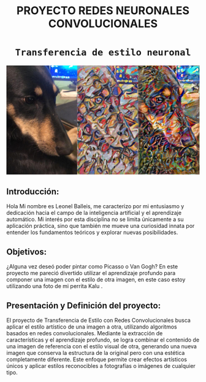 # <h1 align=center> **PROYECTO REDES NEURONALES CONVOLUCIONALES** </h1>

# <h1 align=center>**`Transferencia de estilo neuronal`**</h1>

<p align="center">
<img src=".\portada.jpg"   
>
</p>

## Introducción:

Hola  Mi nombre es Leonel Balleis, me caracterizo por mi entusiasmo y dedicación hacia el campo de la inteligencia artificial y el aprendizaje automático. Mi interés por esta disciplina no se limita únicamente a su aplicación práctica, sino que también me mueve una curiosidad innata por entender los fundamentos teóricos y explorar nuevas posibilidades.


## Objetivos: 

¿Alguna vez deseó poder pintar como Picasso o Van Gogh?
En este proyecto me pareció divertido utilizar el aprendizaje profundo para componer una imagen con el estilo de otra imagen, en este caso estoy utilizando una foto de mi perrita Kalu .


## Presentación y Definición del proyecto:

El proyecto de Transferencia de Estilo con Redes Convolucionales busca aplicar el estilo artístico de una imagen a otra, utilizando algoritmos basados en redes convolucionales. Mediante la extracción de características y el aprendizaje profundo, se logra combinar el contenido de una imagen de referencia con el estilo visual de otra, generando una nueva imagen que conserva la estructura de la original pero con una estética completamente diferente. Este enfoque permite crear efectos artísticos únicos y aplicar estilos reconocibles a fotografías o imágenes de cualquier tipo.






